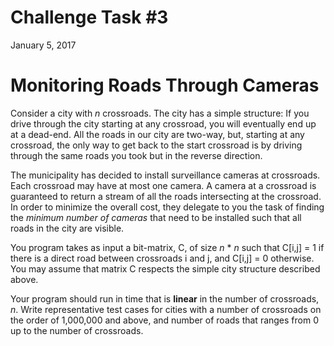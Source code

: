 # Challenge Task #3
January 5, 2017  

# Monitoring Roads Through Cameras
Consider a city with *n* crossroads. The city has a simple structure:
If you drive through the city starting at any crossroad, you will eventually
end up at a dead-end. All the roads in our city are two-way, but, starting at any crossroad, the only way to get back to the start crossroad is by driving through the same roads you took but in the reverse direction.

The municipality has decided to install surveillance cameras at crossroads. Each crossroad may have at most
one camera. A camera at a crossroad is guaranteed to return a stream of all
the roads intersecting at the crossroad. In order to minimize the overall
cost, they delegate to you the task of finding the *minimum number of cameras* that need to be installed such that all roads in the city are visible.

You program takes as input a bit-matrix, C, of size *n* * *n* such that C[i,j] = 1 if there is a direct road between crossroads i and j, and C[i,j] = 0 otherwise. You may assume that matrix C respects the simple city structure described above.

Your program should run in time that is **linear** in the number of crossroads, *n*. Write representative test cases for cities with a number of crossroads on the order of 1,000,000 and above, and number of roads that ranges from 0 up to the number of crossroads.
